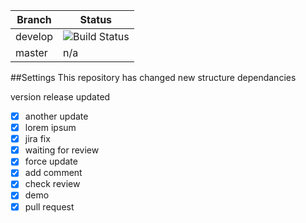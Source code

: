 | Branch | Status |
|---|---|
| develop | ![Build Status](https://www.bitrise.io/app/37bb0a27ffcd1e4a.svg?token=IlPqBOO7S8exVXkGk67ybw&branch=develop) |
| master | n/a |

##Settings
This repository has changed
new structure dependancies

version release updated

 - [x] another update
 - [x] lorem ipsum
 - [x] jira fix
 - [x] waiting for review
 - [x] force update
 - [x] add comment
 - [x] check review
 - [x] demo
 - [x] pull request
